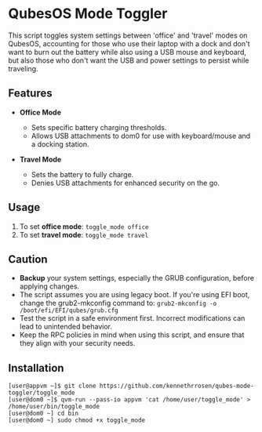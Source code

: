 # QubesOS Mode Toggler

This script toggles system settings between 'office' and 'travel' modes on QubesOS, accounting for those who use their laptop with a dock and don't want to burn out the battery while also using a USB mouse and keyboard, but also those who don't want the USB and power settings to persist while traveling.

## Features

- **Office Mode**
  - Sets specific battery charging thresholds.
  - Allows USB attachments to dom0 for use with keyboard/mouse and a docking station.
  
- **Travel Mode**
  - Sets the battery to fully charge.
  - Denies USB attachments for enhanced security on the go.

## Usage

1. To set **office mode**: ```toggle_mode office```
2. To set **travel mode**: ```toggle_mode travel```

## Caution

- **Backup** your system settings, especially the GRUB configuration, before applying changes.
- The script assumes you are using legacy boot. If you're using EFI boot, change the grub2-mkconfig command to: ```grub2-mkconfig -o /boot/efi/EFI/qubes/grub.cfg```
- Test the script in a safe environment first. Incorrect modifications can lead to unintended behavior.
- Keep the RPC policies in mind when using this script, and ensure that they align with your security needs.

## Installation
```
[user@appvm ~]$ git clone https://github.com/kennethrrosen/qubes-mode-toggler/toggle_mode
[user@dom0 ~]$ qvm-run --pass-io appvm 'cat /home/user/toggle_mode' > /home/user/bin/toggle_mode
[user@dom0 ~] cd bin
[user@dom0 ~] sudo chmod +x toggle_mode
```
